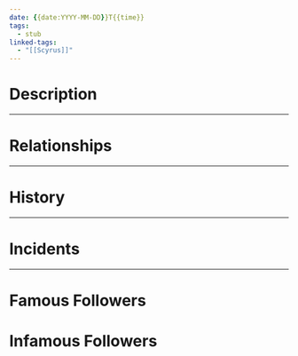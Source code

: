 ```yaml
---
date: {{date:YYYY-MM-DD}}T{{time}}
tags: 
  - stub
linked-tags:
  - "[[Scyrus]]"
---
```

# Description

***
# Relationships

***
# History

***
# Incidents

***
# Famous Followers
# Infamous Followers
